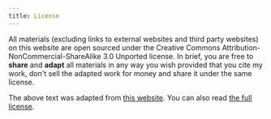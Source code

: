 ```yaml
---
title: License
---
```


All materials (excluding links to external websites and third party
websites) on this website are open sourced under the Creative Commons
Attribution-NonCommercial-ShareAlike 3.0 Unported license. In brief,
you are free to **share** and **adapt** all materials in any way you
wish provided that you cite my work, don't sell the adapted work for
money and share it under the same license.

The above text was adapted from [this
website](https://creativecommons.org/licenses/by-nc-sa/3.0/). You can
also read [the full
license](https://creativecommons.org/licenses/by-nc-sa/3.0/legalcode).
